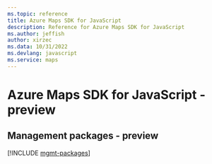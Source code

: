 ```yaml
---
ms.topic: reference
title: Azure Maps SDK for JavaScript
description: Reference for Azure Maps SDK for JavaScript
ms.author: jeffish
author: xirzec
ms.data: 10/31/2022
ms.devlang: javascript
ms.service: maps
---
```

# Azure Maps SDK for JavaScript - preview

## Management packages - preview
[!INCLUDE [mgmt-packages](maps-mgmt-index.md)]